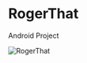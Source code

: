 # RogerThat
Android Project


![RogerThat](https://user-images.githubusercontent.com/4476493/135215655-0a8640b8-0110-473f-8137-3b036530e498.jpg)
